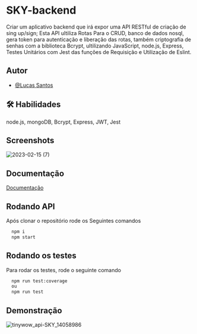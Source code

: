 
# SKY-backend

Criar um aplicativo backend que irá expor uma API RESTful de criação de sing up/sign; Esta API ultiliza Rotas Para o CRUD, banco de dados nosql, gera token para autenticação e liberação das rotas, também criptografia de senhas com a biblioteca Bcrypt, ultilizando JavaScript, node.js, Express, Testes Unitários com Jest das funções de Requisição e Utilização de Eslint.


## Autor

- [@Lucas Santos](https://github.com/Lukas656)

## 🛠 Habilidades
node.js, mongoDB, Bcrypt, Express, JWT, Jest 

## Screenshots
![2023-02-15 (7)](https://user-images.githubusercontent.com/72577273/219472066-a4d6686d-14a1-4b09-ad4c-2ac026ac0969.png)


## Documentação
[Documentação](https://link-da-documentação)


## Rodando API

Após clonar o repositório rode os Seguintes comandos
```bash
  npm i
  npm start
```
## Rodando os testes

Para rodar os testes, rode o seguinte comando

```bash
  npm run test:coverage
  ou
  npm run test
```
## Demonstração
![tinywow_api-SKY_14058986](https://user-images.githubusercontent.com/72577273/219472162-9b857f06-f821-4673-a839-e5b9296f6dfb.gif)
